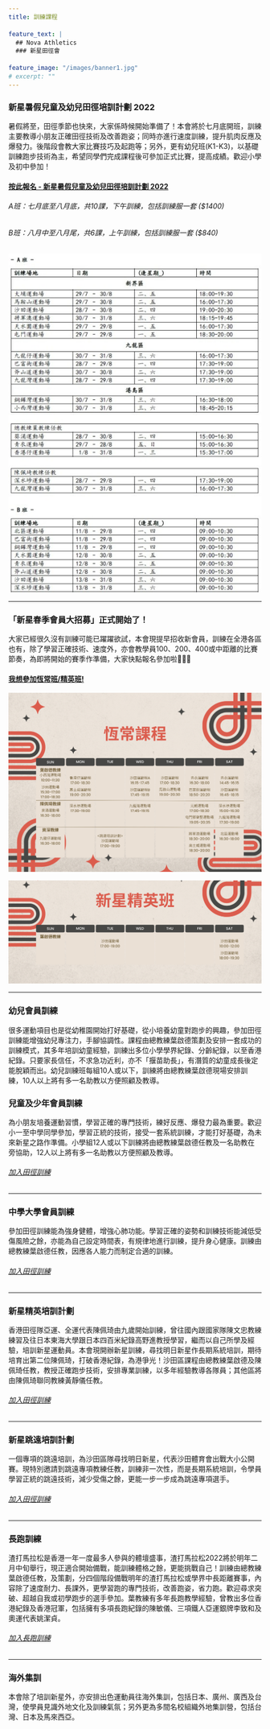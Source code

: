 ```yaml
---
title: 訓練課程

feature_text: |
  ## Nova Athletics
  ### 新星田徑會

feature_image: "/images/banner1.jpg"
# excerpt: ""
---
```

### 新星暑假兒童及幼兒田徑培訓計劃 2022

暑假將至，田徑季節也快來，大家係時候開始準備了！本會將於七月底開班，訓練主要教導小朋友正確田徑技術及改善跑姿；同時亦進行速度訓練，提升肌肉反應及爆發力。後階段會教大家比賽技巧及起跑等；另外，更有幼兒班(K1-K3)，以基礎訓練跑步技術為主，希望同學們完成課程後可參加正式比賽，提高成績。歡迎小學及初中參加！

#### [按此報名 - 新星暑假兒童及幼兒田徑培訓計劃 2022](https://forms.gle/HX9ZVHofxw7Ts1Dk6)

###### A班：七月底至八月底，共10課，下午訓練，包括訓練服一套 ($1400)

###### B班：八月中至八月尾，共6課，上午訓練，包括訓練服一套 ($840)

![](/images/暑假培訓計劃2022.jpeg)

---------------------------------------------------------------------------------------

### 「新星春季會員大招募」正式開始了！
大家已經很久沒有訓練可能已躍躍欲試，本會現提早招收新會員，訓練在全港各區也有，除了學習正確技術、速度外，亦會教學員100、200、400或中距離的比賽節奏，為即將開始的賽季作準備，大家快點報名參加啦🌝🤟🏻

#### [我想參加恆常班/精英班!](https://docs.google.com/forms/d/e/1FAIpQLScXZvev1WfGzgGRg6c0O_HwiLUTxomhsZbSMn7ubRmbv1dFzw/viewform?usp=sf_link)

![](/images/Regular_Web.png)

![](/images/Elite_Web.png)

---------------------------------------------------------------------------------------
### 幼兒會員訓練
很多運動項目也是從幼稚園開始打好基礎，從小培養幼童對跑步的興趣，參加田徑訓練能增強幼兒專注力，手腳協調性。課程由總教練葉啟德策劃及安排一套成功的訓練模式，其多年培訓幼童經驗，訓練出多位小學學界紀錄、分齡紀錄，以至香港紀錄。只要家長信任，不求急功近利，亦不「揠苗助長」，有潛質的幼童成長後定能脫穎而出。幼兒訓練班每組10人或以下，訓練將由總教練葉啟德現場安排訓練，10人以上將有多一名助教以方便照顧及教導。
### 兒童及少年會員訓練
為小朋友培養運動習慣，學習正確的專門技術，練好反應、爆發力最為重要。歡迎小一至中學同學參加，學習正統的技術，接受一套系統訓練，才能打好基礎，為未來新星之路作準備。小學組12人或以下訓練將由總教練葉啟德任教及一名助教在旁協助，12人以上將有多一名助教以方便照顧及教導。

###### [加入田徑訓練](https://docs.google.com/forms/d/e/1FAIpQLScXZvev1WfGzgGRg6c0O_HwiLUTxomhsZbSMn7ubRmbv1dFzw/viewform?usp=sf_link)

--------------------------------------------------------

### 中學大學會員訓練
參加田徑訓練能為強身健體，增強心肺功能。學習正確的姿勢和訓練技術能減低受傷風險之餘，亦能為自己設定時間表，有規律地進行訓練，提升身心健康。訓練由總教練葉啟德任教，因應各人能力而制定合適的訓練。

###### [加入田徑訓練](https://docs.google.com/forms/d/e/1FAIpQLScXZvev1WfGzgGRg6c0O_HwiLUTxomhsZbSMn7ubRmbv1dFzw/viewform?usp=sf_link)

--------------------------------------------------------

### 新星精英培訓計劃
香港田徑隊亞運、全運代表陳佩琦由九歲開始訓練，曾往國內跟國家隊陳文忠教練練習及往日本東海大學跟日本四百米紀錄高野進教授學習，繼而以自己所學及經驗，培訓新星運動員。本會現開辦新星訓練，尋找明日新星作長期系統培訓，期待培育出第二位陳佩琦，打破香港紀錄，為港爭光！沙田區課程由總教練葉啟德及陳佩琦任教，教授正確跑步技術，安排專業訓練，以多年經驗教導各隊員；其他區將由陳佩琦聯同教練黃靜儀任教。

###### [加入田徑訓練](https://docs.google.com/forms/d/e/1FAIpQLScXZvev1WfGzgGRg6c0O_HwiLUTxomhsZbSMn7ubRmbv1dFzw/viewform?usp=sf_link)

--------------------------------------------------------

### 新星跳遠培訓計劃
一個專項的跳遠培訓，為沙田區隊尋找明日新星，代表沙田體育會出戰大小公開賽。現特別邀請到跳遠專項教練任教，訓練非一次性，而是長期系統培訓，令學員學習正統的跳遠技術，減少受傷之餘，更能一步一步成為跳遠專項選手。

###### [加入田徑訓練](https://docs.google.com/forms/d/e/1FAIpQLScXZvev1WfGzgGRg6c0O_HwiLUTxomhsZbSMn7ubRmbv1dFzw/viewform?usp=sf_link)

--------------------------------------------------------

### 長跑訓練
渣打馬拉松是香港一年一度最多人參與的體壇盛事，渣打馬拉松2022將於明年二月中旬舉行，現正適合開始備戰，能訓練體格之餘，更能挑戰自己！訓練由總教練葉啟德任教，及策劃，分四個階段備戰明年的渣打馬拉松或學界中長距離賽事，內容除了速度耐力、長課外，更學習跑的專門技術，改善跑姿，省力跑。歡迎尋求突破、超越自我或初學跑步的選手參加。葉教練有多年長跑教學經驗，曾教出多位香港紀錄及香港冠軍，包括擁有多項長跑紀錄的陳敏儀、三項鐵人亞運銀牌李致和及奧運代表姚潔貞。

###### [加入長跑訓練](https://docs.google.com/forms/d/e/1FAIpQLSfn6jCd-Ziigzk-jk1PqwM46YYfmK_ReFCt7g8qnms8gjeFew/viewform?usp=sf_link)

--------------------------------------------------------

### 海外集訓
本會除了培訓新星外，亦安排出色運動員往海外集訓，包括日本、廣州、廣西及台灣，使學員見識外地文化及訓練氣氛；另外更為多間名校組織外地集訓營，包括台灣、日本及馬來西亞。

